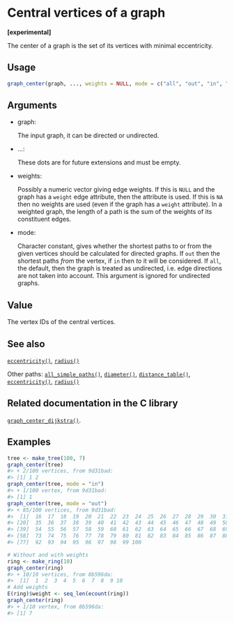 # Central vertices of a graph

**\[experimental\]**

The center of a graph is the set of its vertices with minimal
eccentricity.

## Usage

``` r
graph_center(graph, ..., weights = NULL, mode = c("all", "out", "in", "total"))
```

## Arguments

- graph:

  The input graph, it can be directed or undirected.

- ...:

  These dots are for future extensions and must be empty.

- weights:

  Possibly a numeric vector giving edge weights. If this is `NULL` and
  the graph has a `weight` edge attribute, then the attribute is used.
  If this is `NA` then no weights are used (even if the graph has a
  `weight` attribute). In a weighted graph, the length of a path is the
  sum of the weights of its constituent edges.

- mode:

  Character constant, gives whether the shortest paths to or from the
  given vertices should be calculated for directed graphs. If `out` then
  the shortest paths *from* the vertex, if `in` then *to* it will be
  considered. If `all`, the default, then the graph is treated as
  undirected, i.e. edge directions are not taken into account. This
  argument is ignored for undirected graphs.

## Value

The vertex IDs of the central vertices.

## See also

[`eccentricity()`](https://r.igraph.org/reference/eccentricity.md),
[`radius()`](https://r.igraph.org/reference/radius.md)

Other paths:
[`all_simple_paths()`](https://r.igraph.org/reference/all_simple_paths.md),
[`diameter()`](https://r.igraph.org/reference/diameter.md),
[`distance_table()`](https://r.igraph.org/reference/distances.md),
[`eccentricity()`](https://r.igraph.org/reference/eccentricity.md),
[`radius()`](https://r.igraph.org/reference/radius.md)

## Related documentation in the C library

[`graph_center_dijkstra()`](https://igraph.org/c/html/latest/igraph-Structural.html#igraph_graph_center_dijkstra).

## Examples

``` r
tree <- make_tree(100, 7)
graph_center(tree)
#> + 2/100 vertices, from 9d31bad:
#> [1] 1 2
graph_center(tree, mode = "in")
#> + 1/100 vertex, from 9d31bad:
#> [1] 1
graph_center(tree, mode = "out")
#> + 85/100 vertices, from 9d31bad:
#>  [1]  16  17  18  19  20  21  22  23  24  25  26  27  28  29  30  31  32  33  34
#> [20]  35  36  37  38  39  40  41  42  43  44  45  46  47  48  49  50  51  52  53
#> [39]  54  55  56  57  58  59  60  61  62  63  64  65  66  67  68  69  70  71  72
#> [58]  73  74  75  76  77  78  79  80  81  82  83  84  85  86  87  88  89  90  91
#> [77]  92  93  94  95  96  97  98  99 100

# Without and with weights
ring <- make_ring(10)
graph_center(ring)
#> + 10/10 vertices, from 8b596da:
#>  [1]  1  2  3  4  5  6  7  8  9 10
# Add weights
E(ring)$weight <- seq_len(ecount(ring))
graph_center(ring)
#> + 1/10 vertex, from 8b596da:
#> [1] 7
```
